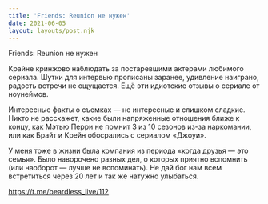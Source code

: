 ```yaml
---
title: 'Friends: Reunion не нужен'
date: 2021-06-05
layout: layouts/post.njk
---
```

Friends: Reunion не нужен

Крайне кринжово наблюдать за постаревшими актерами любимого сериала. Шутки для интервью прописаны заранее, удивление наиграно, радость встречи не ощущается. Ещё эти идиотские отзывы о сериале от ноунеймов.

Интересные факты о съемках — не интересные и слишком сладкие. Никто не расскажет, какие были напряженные отношения ближе к концу, как Мэтью Перри не помнит 3 из 10 сезонов из-за наркомании, или как Брайт и Крейн обосрались с сериалом «Джоуи».

У меня тоже в жизни была компания из периода «когда друзья — это семья». Было наворочено разных дел, о которых приятно вспомнить (или наоборот — лучше не вспоминать). Не дай бог нам всем встретиться через 20 лет и так же натужно улыбаться.


https://t.me/beardless_live/112